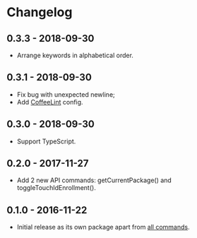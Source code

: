 # Changelog

## 0.3.3 - 2018-09-30

* Arrange keywords in alphabetical order.

## 0.3.1 - 2018-09-30

* Fix bug with unexpected newline;
* Add [CoffeeLint](https://github.com/clutchski/coffeelint) config.

## 0.3.0 - 2018-09-30

* Support TypeScript.

## 0.2.0 - 2017-11-27

* Add 2 new API commands: getCurrentPackage() and toggleTouchIdEnrollment().

## 0.1.0 - 2016-11-22

* Initial release as its own package apart from [all commands](https://atom.io/packages/webdriverio-snippets).
